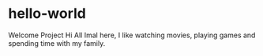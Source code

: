 # hello-world
Welcome Project
Hi All
Imal here, I like watching movies, playing games and spending time with my family.
